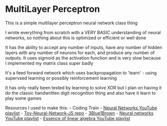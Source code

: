 # MultiLayer Perceptron

This is a simple multilayer perceptron neural network class thing

I wrote everything from scratch with a VERY BASIC understanding of neural networks, so nothing about this is optimized or efficient or well done

It has the ability to accept any number of inputs, have any number of hidden layers with any number of neurons for each, and produce any number of outputs. It uses sigmoid as the activation function and is very slow because I implemented my matrix class super badly

It's a feed forward network which uses backpropagation to 'learn' - using supervsed learning or possibly reinforcement learning

It has only really been tested by learning to solve XOR but I plan on having it do the classic handwritten digit recognition thing and also have it learn to play some games

Resources I used to make this:
    - Coding Train
        - [Neural Networks YouTube playlist](https://www.youtube.com/playlist?list=PLRqwX-V7Uu6aCibgK1PTWWu9by6XFdCfh)
        - [Toy-Neural-Network-JS repo](https://github.com/CodingTrain/Toy-Neural-Network-JS)
    - [3Blue1Brown](https://www.youtube.com/channel/UCYO_jab_esuFRV4b17AJtAw)
        - [Neural networks YouTube playlist](https://www.youtube.com/playlist?list=PLZHQObOWTQDNU6R1_67000Dx_ZCJB-3pi)
        - [Essence of linear algebra YouTube playlist](https://www.youtube.com/playlist?list=PLZHQObOWTQDPD3MizzM2xVFitgF8hE_ab)
